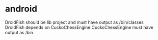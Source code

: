 android
=======

DroidFish should be lib project and must have output as /bin/classes
DroidFish depends on CuckoChessEngine 
CuckoChessEngine must have output as /bin